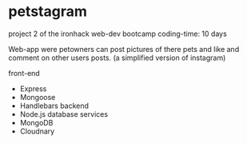 # petstagram
project 2 of the ironhack web-dev bootcamp
coding-time: 10 days

Web-app were petowners can post pictures of there pets and like and comment on other users posts. (a simplified version of instagram)

front-end 
  - Express
  - Mongoose
  - Handlebars
 backend
  - Node.js
 database services
  - MongoDB
  - Cloudnary
  
